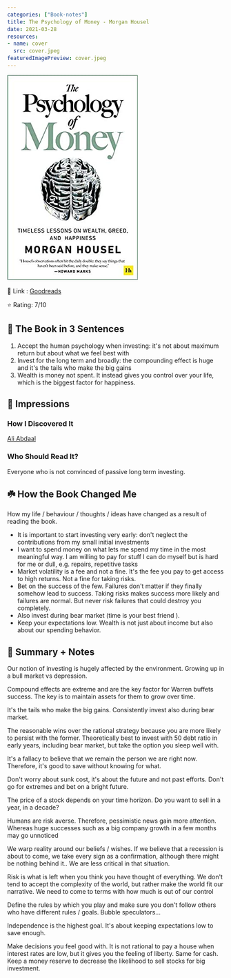 ```yaml
---
categories: ["Book-notes"]
title: The Psychology of Money - Morgan Housel
date: 2021-03-28
resources:
- name: cover
  src: cover.jpeg
featuredImagePreview: cover.jpeg
---
```

![cover.jpeg](./cover.jpg)

🔗 Link : [Goodreads](https://www.goodreads.com/book/show/41881472-the-psychology-of-money)

⭐️ Rating: 7/10

## 🚀 The Book in 3 Sentences

1. Accept the human psychology when investing: it's not about maximum return but about what we feel best with
2. Invest for the long term and broadly: the compounding effect is huge and it's the tails who make the big gains
3. Wealth is money not spent. It instead gives you control over your life, which is the biggest factor for happiness.

## 🎨 Impressions

### How I Discovered It

[Ali Abdaal](https://aliabdaal.com/)

### Who Should Read It?

Everyone who is not convinced of passive long term investing. 

## ☘️ How the Book Changed Me

How my life / behaviour / thoughts / ideas have changed as a result of reading the book.

- It is important to start investing very early: don't neglect the contributions  from my small initial investments
- I want to spend money on what lets me spend my time in the most meaningful way. I am willing to pay for stuff I can do myself but is hard for me or dull, e.g. repairs, repetitive tasks
- Market volatility is a fee and not a fine. It's the fee you pay to get access to high returns. Not a fine for taking risks.
- Bet on the success of the few. Failures don't matter if they finally somehow lead to success. Taking risks makes success more likely and failures are normal. But never risk failures that could destroy you completely.
- Also invest during bear market (time is your best friend ).
- Keep your expectations low. Wealth is not just about income but also about our spending behavior.

## 📒 Summary + Notes

Our notion of investing is hugely affected by the environment. Growing up in a bull market vs depression.

Compound effects are extreme and are the key factor for Warren buffets success. The key is to maintain assets for them to grow over time.

It's the tails who make the big gains. Consistently invest also during bear market.

The reasonable wins over the rational strategy because you are more likely to persist with the former. Theoretically best to invest with 50 debt ratio in early years, including bear market, but take the option you sleep well with.

It's a fallacy to believe that we remain the person we are right now. Therefore, it's good to save without knowing for what.

Don't worry about sunk cost, it's about the future and not past efforts. Don't go for extremes and bet on a bright future.

The price of a stock depends on your time horizon. Do you want to sell in a year, in a decade?

Humans are risk averse. Therefore, pessimistic news gain more attention. Whereas huge successes such as a big company growth in a few months may go unnoticed

We warp reality around our beliefs / wishes. If we believe that a recession is about to come, we take every sign as a confirmation, although there might be nothing behind it.. We are less critical in that situation.

Risk is what is left when you think you have thought of everything. We don't tend to accept the complexity of the world, but rather make the world fit our narrative. We need to come to terms with how much is out of our control

Define the rules by which you play and make sure you don't follow others who have different rules / goals. Bubble speculators...

Independence is the highest goal. It's about keeping expectations low to save enough.

Make decisions you feel good with. It is not rational to pay a house when interest rates are low, but it gives you the feeling of liberty. 
Same for cash. Keep a money reserve to decrease the likelihood to sell stocks for big investment.
